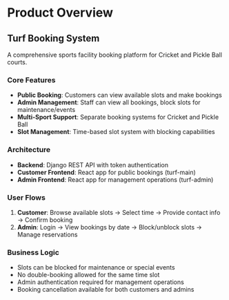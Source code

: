 # Product Overview

## Turf Booking System

A comprehensive sports facility booking platform for Cricket and Pickle Ball courts.

### Core Features
- **Public Booking**: Customers can view available slots and make bookings
- **Admin Management**: Staff can view all bookings, block slots for maintenance/events
- **Multi-Sport Support**: Separate booking systems for Cricket and Pickle Ball
- **Slot Management**: Time-based slot system with blocking capabilities

### Architecture
- **Backend**: Django REST API with token authentication
- **Customer Frontend**: React app for public bookings (turf-main)
- **Admin Frontend**: React app for management operations (turf-admin)

### User Flows
1. **Customer**: Browse available slots → Select time → Provide contact info → Confirm booking
2. **Admin**: Login → View bookings by date → Block/unblock slots → Manage reservations

### Business Logic
- Slots can be blocked for maintenance or special events
- No double-booking allowed for the same time slot
- Admin authentication required for management operations
- Booking cancellation available for both customers and admins